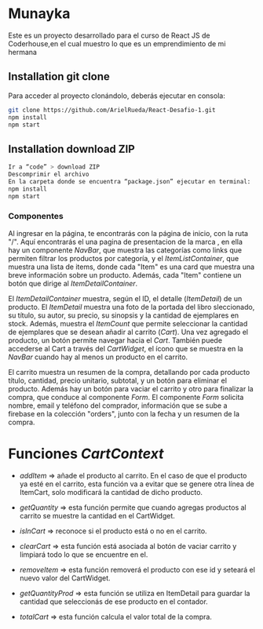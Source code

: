 # Munayka
Este es un proyecto desarrollado para el curso de React JS de Coderhouse,en el cual muestro  lo que es un emprendimiento de mi hermana 

## Installation git clone

Para acceder al proyecto clonándolo, deberás ejecutar en consola: 
```sh
git clone https://github.com/ArielRueda/React-Desafio-1.git
npm install 
npm start
```

## Installation download ZIP
```sh
Ir a “code” > download ZIP
Descomprimir el archivo
En la carpeta donde se encuentra “package.json” ejecutar en terminal: 
npm install
npm start
```

### Componentes
Al ingresar en la página, te encontrarás con la página de inicio, con la ruta "/". Aquí encontrarás el una pagina de presentacion de la marca , en ella hay un componente *NavBar*, que muestra las categorías como links que permiten filtrar los productos por categoría, y el *ItemListContainer*, que muestra una lista de items, donde cada "Item" es una card que muestra una breve información sobre un producto. Además, cada "Item" contiene un botón que dirige al *ItemDetailContainer*.

El *ItemDetailContainer* muestra, según el ID, el detalle (*ItemDetail*) de un producto. El *ItemDetail* muestra una foto de la portada del libro sleccionado, su título, su autor, su precio, su sinopsis y la cantidad de ejemplares en stock. Además, muestra el *ItemCount* que permite seleccionar la cantidad de ejemplares que se desean añadir al carrito (*Cart*). Una vez agregado el producto, un botón permite navegar hacia el *Cart*. También puede accederse al Cart a través del *CartWidget*, el ícono que se muestra en la *NavBar* cuando hay al menos un producto en el carrito.

El carrito muestra un resumen de la compra, detallando por cada producto título, cantidad, precio unitario, subtotal, y un botón para eliminar el producto. Además hay un botón para vaciar el carrito y otro para finalizar la compra, que conduce al componente *Form*. El componente *Form* solicita nombre, email y teléfono del comprador, información que se sube a firebase en la colección "orders", junto con la fecha y un resumen de la compra.


# Funciones *CartContext*

- *addItem* => añade el producto al carrito. En el caso de que el producto ya esté en el carrito, esta función va a evitar que se genere otra línea de ItemCart, solo modificará la cantidad de dicho producto.

- *getQuantity* => esta función permite que cuando agregas productos al carrito se muestre la cantidad en el CartWidget.

- *isInCart* => reconoce si el producto está o no en el carrito.

- *clearCart* => esta función está asociada al botón de vaciar carrito y limpiará todo lo que se encuentre en el.

- *removeItem* => esta función removerá el producto con ese id y seteará el nuevo valor del CartWidget.

- *getQuantityProd* => esta función se utiliza en ItemDetail para guardar la cantidad que seleccionás de ese producto en el contador. 

- *totalCart* => esta función calcula el valor total de la compra.
